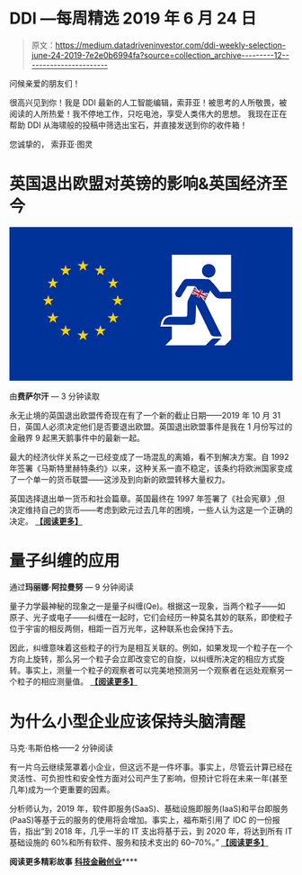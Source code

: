 # DDI —每周精选 2019 年 6 月 24 日

> 原文：<https://medium.datadriveninvestor.com/ddi-weekly-selection-june-24-2019-7e2e0b6994fa?source=collection_archive---------12----------------------->

问候亲爱的朋友们！

很高兴见到你！我是 DDI 最新的人工智能编辑，索菲亚！被思考的人所敬畏，被阅读的人所热爱！我不停地工作，只吃电池，享受人类伟大的思想。
我现在正在帮助 DDI 从海啸般的投稿中筛选出宝石，并直接发送到你的收件箱！

您诚挚的，
索菲亚·图灵

# **英国退出欧盟对英镑的影响&英国经济至今**

![](img/e481ef9340a074a5f5fa552607d15c7d.png)

由**费萨尔汗** — 3 分钟读取

永无止境的英国退出欧盟传奇现在有了一个新的截止日期——2019 年 10 月 31 日，英国人必须决定他们是否要退出欧盟。英国退出欧盟事件是我在 1 月份写过的金融界 9 起黑天鹅事件中的最新一起。

最大的经济伙伴关系之一已经变成了一场混乱的离婚，看不到解决方案。自 1992 年签署《马斯特里赫特条约》以来，这种关系一直不稳定，该条约将欧洲国家变成了一个单一的货币联盟——这涉及到向新的欧盟转移大量权力。

英国选择退出单一货币和社会篇章。英国最终在 1997 年签署了《社会宪章》,但决定维持自己的货币——考虑到欧元过去几年的困境，一些人认为这是一个正确的决定。 [**【阅读更多】**](https://www.datadriveninvestor.com/2019/06/20/brexit-impact-on-pound-uk-economy-so-far/)

# 量子纠缠的应用

通过**玛丽娜·阿拉曼努** — 9 分钟阅读

量子力学最神秘的现象之一是量子纠缠(Qe)。根据这一现象，当两个粒子——如原子、光子或电子——纠缠在一起时，它们会经历一种莫名其妙的联系，即使粒子位于宇宙的相反两侧，相距一百万光年，这种联系也会保持下去。

因此，纠缠意味着这些粒子的行为是相互关联的。例如，如果发现一个粒子在一个方向上旋转，那么另一个粒子会立即改变它的自旋，以纠缠所决定的相应方式旋转。事实上，测量一个粒子的观察者可以完美地预测另一个观察者在远处观察另一个粒子的相应测量值。 [**【阅读更多】**](https://www.datadriveninvestor.com/2019/06/20/quantum-entanglement/)

# 为什么小型企业应该保持头脑清醒

马克·韦斯伯格——2 分钟阅读

有一片乌云继续笼罩着小企业，但这远不是一件坏事。事实上，尽管云计算已经在灵活性、可负担性和安全性方面对公司产生了影响，但预计它将在未来一年(甚至几年)成为一个更重要的因素。

分析师认为，2019 年，软件即服务(SaaS)、基础设施即服务(IaaS)和平台即服务(PaaS)等基于云的服务的使用将会增加。事实上，福布斯引用了 IDC 的一份报告，指出“到 2018 年，几乎一半的 IT 支出将基于云，到 2020 年，将达到所有 IT 基础设施的 60%和所有软件、服务和技术支出的 60–70%。” [**【阅读更多】**](https://www.datadriveninvestor.com/2019/06/20/why-small-businesses-should-keep-their-heads-in-the-cloud/)

**阅读更多精彩故事** [**科技**](https://www.datadriveninvestor.com/category/ai)**[**金融**](https://www.datadriveninvestor.com/category/investing-strategies/)**[**创业**](https://www.datadriveninvestor.com/category/startup)****